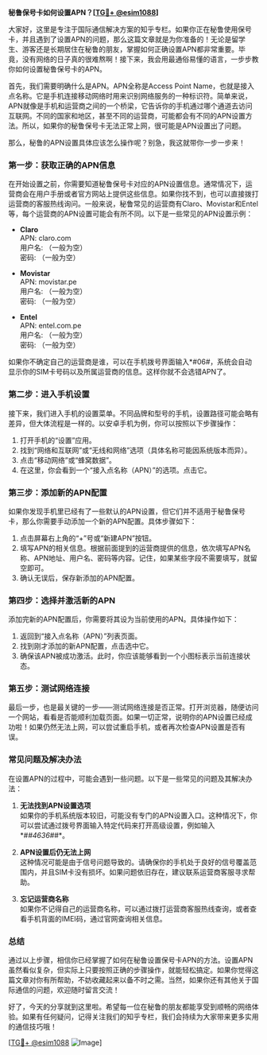 **秘鲁保号卡如何设置APN？[[TG💪+ @esim1088](https://t.me/s/esim1088)]**

大家好，这里是专注于国际通信解决方案的知乎专栏。如果你正在秘鲁使用保号卡，并且遇到了设置APN的问题，那么这篇文章就是为你准备的！无论是留学生、游客还是长期居住在秘鲁的朋友，掌握如何正确设置APN都非常重要。毕竟，没有网络的日子真的很难熬啊！接下来，我会用最通俗易懂的语言，一步步教你如何设置秘鲁保号卡的APN。

首先，我们需要明确什么是APN。APN全称是Access Point Name，也就是接入点名称。它是手机连接移动网络时用来识别网络服务的一种标识符。简单来说，APN就像是手机和运营商之间的一个桥梁，它告诉你的手机通过哪个通道去访问互联网。不同的国家和地区，甚至不同的运营商，可能都会有不同的APN设置方法。所以，如果你的秘鲁保号卡无法正常上网，很可能是APN设置出了问题。

那么，秘鲁的APN设置具体应该怎么操作呢？别急，我这就带你一步一步来！

### **第一步：获取正确的APN信息**
在开始设置之前，你需要知道秘鲁保号卡对应的APN设置信息。通常情况下，运营商会在用户手册或者官方网站上提供这些信息。如果你找不到，也可以直接拨打运营商的客服热线询问。一般来说，秘鲁常见的运营商有Claro、Movistar和Entel等，每个运营商的APN设置可能会有所不同。以下是一些常见的APN设置示例：

- **Claro**  
  APN: claro.com  
  用户名: （一般为空）  
  密码: （一般为空）

- **Movistar**  
  APN: movistar.pe  
  用户名: （一般为空）  
  密码: （一般为空）

- **Entel**  
  APN: entel.com.pe  
  用户名: （一般为空）  
  密码: （一般为空）

如果你不确定自己的运营商是谁，可以在手机拨号界面输入*#06#，系统会自动显示你的SIM卡号码以及所属运营商的信息。这样你就不会选错APN了。

### **第二步：进入手机设置**
接下来，我们进入手机的设置菜单。不同品牌和型号的手机，设置路径可能会略有差异，但大体流程是一样的。以安卓手机为例，你可以按照以下步骤操作：

1. 打开手机的“设置”应用。
2. 找到“网络和互联网”或“无线和网络”选项（具体名称可能因系统版本而异）。
3. 点击“移动网络”或“蜂窝数据”。
4. 在这里，你会看到一个“接入点名称（APN）”的选项。点击它。

### **第三步：添加新的APN配置**
如果你发现手机里已经有了一些默认的APN设置，但它们并不适用于秘鲁保号卡，那么你需要手动添加一个新的APN配置。具体步骤如下：

1. 点击屏幕右上角的“+”号或“新建APN”按钮。
2. 填写APN的相关信息。根据前面提到的运营商提供的信息，依次填写APN名称、APN地址、用户名、密码等内容。记住，如果某些字段不需要填写，就留空即可。
3. 确认无误后，保存新添加的APN配置。

### **第四步：选择并激活新的APN**
添加完新的APN配置后，你需要将其设为当前使用的APN。具体操作如下：

1. 返回到“接入点名称（APN）”列表页面。
2. 找到刚才添加的新APN配置，点击选中它。
3. 确保该APN被成功激活。此时，你应该能够看到一个小图标表示当前连接状态。

### **第五步：测试网络连接**
最后一步，也是最关键的一步——测试网络连接是否正常。打开浏览器，随便访问一个网站，看看是否能顺利加载页面。如果一切正常，说明你的APN设置已经成功啦！如果仍然无法上网，可以尝试重启手机，或者再次检查APN设置是否有误。

### **常见问题及解决办法**
在设置APN的过程中，可能会遇到一些问题。以下是一些常见的问题及其解决办法：

1. **无法找到APN设置选项**  
   如果你的手机系统版本较旧，可能没有专门的APN设置入口。这种情况下，你可以尝试通过拨号界面输入特定代码来打开高级设置，例如输入*#*#4636#*#*。

2. **APN设置后仍无法上网**  
   这种情况可能是由于信号问题导致的。请确保你的手机处于良好的信号覆盖范围内，并且SIM卡没有损坏。如果问题依旧存在，建议联系运营商客服寻求帮助。

3. **忘记运营商名称**  
   如果你不记得自己的运营商名称，可以通过拨打运营商客服热线查询，或者查看手机背面的IMEI码，通过官网查询相关信息。

### **总结**
通过以上步骤，相信你已经掌握了如何在秘鲁设置保号卡APN的方法。设置APN虽然看似复杂，但实际上只要按照正确的步骤操作，就能轻松搞定。如果你觉得这篇文章对你有所帮助，不妨收藏起来以备不时之需。当然，如果你还有其他关于国际通信的问题，欢迎随时留言交流！

好了，今天的分享就到这里啦。希望每一位在秘鲁的朋友都能享受到顺畅的网络体验。如果有任何疑问，记得关注我们的知乎专栏，我们会持续为大家带来更多实用的通信技巧哦！

[[TG💪+ @esim1088](https://t.me/s/esim1088) ![Image](https://i.postimg.cc/4NQfJmqS/Snipaste-2025-05-13-00-14-12.png)]